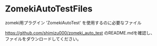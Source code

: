 # ZomekiAutoTestFiles
zomeki用プラグイン 'ZomekiAutoTest' を使用するのに必要なファイル

https://github.com/shimizu000/zomeki_auto_test のREADME.mdを確認し、ファイルをダウンロードしてください。